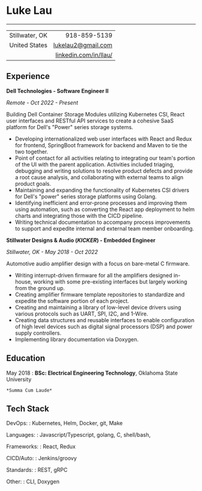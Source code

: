 Luke Lau
============================

----------------------------

|                   |                                                       |
| :---------------- | ----------------------------------------------------: |
| Stillwater, OK    | 918-859-5139                                          |
| United States     | <lukelau2@gmail.com>                                  |
|                   | [linkedin.com/in/llau/](https://linkedin.com/in/llau) |

Experience
----------

**Dell Technologies - Software Engineer II**

_Remote - Oct 2022 - Present_

Building Dell Container Storage Modules utilizing Kubernetes CSI, React user
interfaces and RESTful API services to create a cohesive SaaS platform
for Dell's "Power" series storage systems.

*   Developing internationalized web user interfaces with React and Redux for 
    frontend, SpringBoot framework for backend and Maven to tie the two
    together.
*   Point of contact for all activities relating to integrating our team's
    portion of the UI with the parent application. Activities included
    triaging, debugging and writing solutions to resolve product defects
    and provide a root cause analysis, and collaborating with external 
    teams to align product goals.
*   Maintaining and expanding the functionality of Kubernetes CSI drivers
    for Dell's "power" series storage platforms using Golang.
*   Identifying inefficient and error-prone processes and improving them
    using automation, such as converting the React app deployment to helm
    charts and integrating those with the CICD pipeline.
*   Writing technical documentation to accompany process improvements to
    support and expedite internal and external team member onboarding.

**Stillwater Designs & Audio (_KICKER_) - Embedded Engineer**

_Stillwater, OK - May 2018 - Oct 2022_

Automotive audio amplifier design with a focus on bare-metal C firmware.

*   Writing interrupt-driven firmware for all the amplifiers designed in-house, 
    working with some pre-existing interfaces but largely working from the
    ground up.
*   Creating amplifier firmware template repositories to standardize and
    expedite the software portion of each project.
*   Creating and maintaining a library of low-level device drivers using 
    various protocols such as UART, SPI, I2C, and 1-Wire.
*   Creating data structures and reusable interfaces to enable configuration
    of high level devices such as digital signal processors (DSP) and power supply
    controllers.
*   Implementing library documentation via Doxygen.

Education
---------

May 2018
:   **BSc: Electrical Engineering Technology**, Oklahoma State University

    *Summa Cum Laude*

Tech Stack
----------

DevOps:
:   Kubernetes, Helm, Docker, git, Make

Languages:
:   Javascript/Typescript, golang, C, shell/bash,

Frameworks:
:   React, Redux

CICD/Auto:
:   Jenkins/groovy

Standards:
:   REST, gRPC

Other:
:   CLI, Doxygen